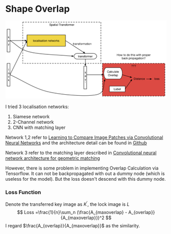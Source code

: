 # Shape Overlap

![](./img/ShapeOverlap.png)

I tried 3 localisation networks:

1. Siamese network
2. 2-Channel network
3. CNN with matching layer

Network 1,2 refer to [Learning to Compare Image Patches via Convolutional Neural Networks](http://www.cv-foundation.org/openaccess/content_cvpr_2015/papers/Zagoruyko_Learning_to_Compare_2015_CVPR_paper.pdf) and the architecture detail can be found in [Github](https://github.com/szagoruyko/cvpr15deepcompare)

Network 3 refer to the matching layer described in [Convolutional neural network architecture for geometric matching](https://arxiv.org/pdf/1703.05593.pdf)

However, there is some problem in implementing Overlap Calculation via Tensorflow. It can not be backpropagated with out a dummy node (which is useless for the model). But the loss doesn't descend with this dummy node.

### Loss Function

Denote the transferred key image as $K^\prime$, the lock image is $L$
$$
Loss =\frac{1}{n}\sum_n (\frac{A_{maxoverlap} - A_{overlap}}{A_{maxoverlap}})^2
$$
I regard $\frac{A_{overlap}}{A_{maxoverlap}}$ as the similarity.